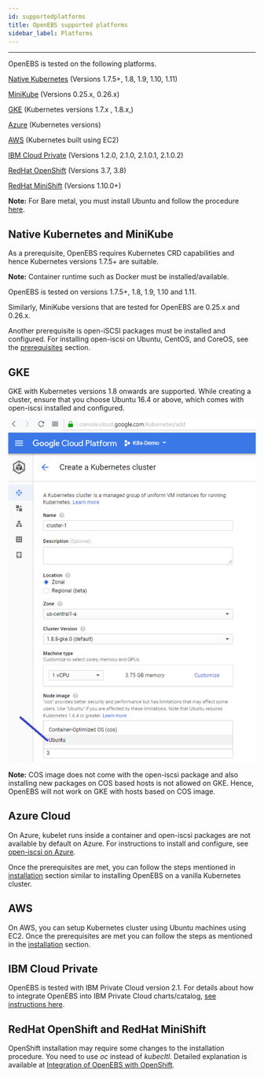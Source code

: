 ```yaml
---
id: supportedplatforms
title: OpenEBS supported platforms
sidebar_label: Platforms
---
```


------

OpenEBS is tested on the following platforms.

[Native Kubernetes](#NativeK8s) (Versions 1.7.5+, 1.8, 1.9, 1.10, 1.11)

[MiniKube](#MiniKube) (Versions 0.25.x, 0.26.x)

[GKE](#GKE) (Kubernetes versions 1.7.x , 1.8.x,)

[Azure](#Azure) (Kubernetes versions)

[AWS](#AWS) (Kubernetes built using EC2)

[IBM Cloud Private](#IBM) (Versions 1.2.0, 2.1.0, 2.1.0.1, 2.1.0.2) 

[RedHat OpenShift](#OpenShift) (Versions 3.7, 3.8)

[RedHat MiniShift](#OpenShift) (Versions 1.10.0+)

**Note:** For Bare metal, you must install Ubuntu and follow the procedure [here](https://github.com/openebs/openebs-docs/blob/v0.5.3/docs/on_premise_solutions.md).

<a name="NativeK8s"></a>

<a name="MiniKube"></a>

## Native Kubernetes and MiniKube

As a prerequisite, OpenEBS requires Kubernetes CRD capabilities and hence Kubernetes versions 1.7.5+ are suitable. 

**Note:** Container runtime such as Docker must be installed/available.

OpenEBS is tested on versions 1.7.5+, 1.8, 1.9, 1.10 and 1.11.

Similarly, MiniKube versions that are tested for OpenEBS are 0.25.x and 0.26.x.

Another prerequisite is open-iSCSI packages must be installed and configured. For installing open-iscsi on Ubuntu, CentOS, and CoreOS, see the [prerequisites](/docs/next/prerequisites.html#iSCSIConfig) section.

<a name="GKE"></a>

## GKE

GKE with Kubernetes versions 1.8 onwards are supported. While creating a cluster, ensure that you choose Ubuntu 16.4 or above, which comes with open-iscsi installed and configured.

![Ubuntu on GKE](/docs/assets/gke-ubuntu.png)

**Note:** COS image does not come with the open-iscsi package and also installing new packages on COS based hosts is not allowed on GKE. Hence, OpenEBS will not work on GKE with hosts based on COS image.

<a name="Azure"></a>

## Azure Cloud

On Azure, kubelet runs inside a container and open-iscsi packages are not available by default on Azure. For instructions to install and configure, see [open-iscsi on Azure](/docs/next/prerequisites.html).

Once the prerequisites are met, you can follow the steps mentioned in [installation](/docs/next/installation.html) section similar to installing OpenEBS on a vanilla Kubernetes cluster.

<a name="AWS"></a>

## AWS

On AWS, you can setup Kubernetes cluster using Ubuntu machines using EC2. Once the prerequisites are met you can follow the steps as mentioned in the [installation](/docs/next/installation.html) section.

<a name="IBM"></a>

## IBM Cloud Private

OpenEBS is tested with IBM Private Cloud version 2.1. For details about how to integrate OpenEBS into IBM Private Cloud charts/catalog, [see instructions here](/docs/next/ibmcloud.html).

<a name="OpenShift"></a>

## RedHat OpenShift and RedHat MiniShift

OpenShift installation may require some changes to the installation procedure.  You need to use *oc* instead of *kubecltl*.  Detailed explanation is available at [Integration of OpenEBS with OpenShift](/docs/next/openshift.html). 


<!-- Hotjar Tracking Code for https://docs.openebs.io -->
<script>
   (function(h,o,t,j,a,r){
       h.hj=h.hj||function(){(h.hj.q=h.hj.q||[]).push(arguments)};
       h._hjSettings={hjid:785693,hjsv:6};
       a=o.getElementsByTagName('head')[0];
       r=o.createElement('script');r.async=1;
       r.src=t+h._hjSettings.hjid+j+h._hjSettings.hjsv;
       a.appendChild(r);
   })(window,document,'https://static.hotjar.com/c/hotjar-','.js?sv=');
</script>
